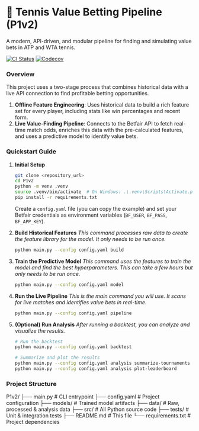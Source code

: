 # 🎾 Tennis Value Betting Pipeline (P1v2)
A modern, API-driven, and modular pipeline for finding and simulating value bets in ATP and WTA tennis.

[![CI Status](https://github.com/puntingpro/P1v2/actions/workflows/ci.yml/badge.svg)](https://github.com/puntingpro/P1v2/actions/workflows/ci.yml) [![Codecov](https://codecov.io/gh/puntingpro/P1v2/graph/badge.svg?token=YOUR_CODECOV_TOKEN_HERE)](https://codecov.io/gh/puntingpro/P1v2)

### **Overview**
This project uses a two-stage process that combines historical data with a live API connection to find profitable betting opportunities.

1.  **Offline Feature Engineering**: Uses historical data to build a rich feature set for every player, including stats like win percentages and recent form.
2.  **Live Value-Finding Pipeline**: Connects to the Betfair API to fetch real-time match odds, enriches this data with the pre-calculated features, and uses a predictive model to identify value bets.

### **Quickstart Guide**

1.  **Initial Setup**
    ```bash
    git clone <repository_url>
    cd P1v2
    python -m venv .venv
    source .venv/bin/activate  # On Windows: .\.venv\Scripts\Activate.ps1
    pip install -r requirements.txt
    ```
    Create a `config.yaml` file (you can copy the example) and set your Betfair credentials as environment variables (`BF_USER`, `BF_PASS`, `BF_APP_KEY`).

2.  **Build Historical Features**
    *This command processes raw data to create the feature library for the model. It only needs to be run once.*
    ```bash
    python main.py --config config.yaml build
    ```

3.  **Train the Predictive Model**
    *This command uses the features to train the model and find the best hyperparameters. This can take a few hours but only needs to be run once.*
    ```bash
    python main.py --config config.yaml model
    ```

4.  **Run the Live Pipeline**
    *This is the main command you will use. It scans for live matches and identifies value bets in real-time.*
    ```bash
    python main.py --config config.yaml pipeline
    ```

5.  **(Optional) Run Analysis**
    *After running a backtest, you can analyze and visualize the results.*
    ```bash
    # Run the backtest
    python main.py --config config.yaml backtest

    # Summarize and plot the results
    python main.py --config config.yaml analysis summarize-tournaments
    python main.py --config config.yaml analysis plot-leaderboard
    ```

### **Project Structure**
P1v2/
├── main.py               # CLI entrypoint
├── config.yaml           # Project configuration
├── models/               # Trained model artifacts
├── data/                 # Raw, processed & analysis data
├── src/                  # All Python source code
├── tests/                # Unit & integration tests
├── README.md             # This file
└── requirements.txt      # Project dependencies
